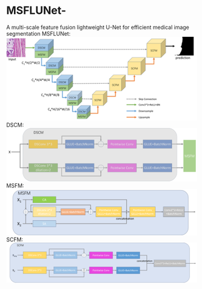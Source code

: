 # MSFLUNet-
A multi-scale feature fusion lightweight U-Net for efficient medical image segmentation
MSFLUNet:
![image](images/net.png)
DSCM:
![image](images/DSCM.png)
MSFM:
![image](images/MSFM.png)
SCFM:
![image](images/SCFM1.png)

